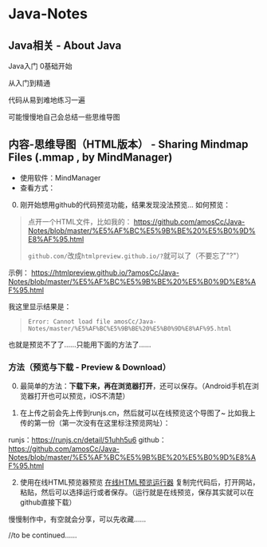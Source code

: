 # Java-Notes

## Java相关 - About Java

Java入门
0基础开始 

从入门到精通

代码从易到难地练习一遍

可能慢慢地自己会总结一些思维导图

## 内容-思维导图（HTML版本） - Sharing Mindmap Files (.mmap , by MindManager)
- 使用软件：MindManager
- 查看方式：

0. 刚开始想用github的代码预览功能，结果发现没法预览...
如何预览：
> 点开一个HTML文件，比如我的：
https://github.com/amosCc/Java-Notes/blob/master/%E5%AF%BC%E5%9B%BE%20%E5%B0%9D%E8%AF%95.html
>
> `github.com/`改成`htmlpreview.github.io/?`就可以了（不要忘了"?"）

示例：
https://htmlpreview.github.io/?amosCc/Java-Notes/blob/master/%E5%AF%BC%E5%9B%BE%20%E5%B0%9D%E8%AF%95.html

我这里显示结果是：
> `Error: Cannot load file amosCc/Java-Notes/master/%E5%AF%BC%E5%9B%BE%20%E5%B0%9D%E8%AF%95.html`

也就是预览不了了……只能用下面的方法了……

### 方法（预览与下载 - Preview & Download）

0. 最简单的方法：**下载下来，再在浏览器打开**，还可以保存。（Android手机在浏览器打开也可以预览，iOS不清楚）

1. 在上传之前会先上传到runjs.cn，然后就可以在线预览这个导图了~
比如我上传的第一份（第一次没有在这里标注预览网址）：

runjs：https://runjs.cn/detail/51uhh5u6
github：https://github.com/amosCc/Java-Notes/blob/master/%E5%AF%BC%E5%9B%BE%20%E5%B0%9D%E8%AF%95.html

2. 使用在线HTML预览器预览
[在线HTML预览运行器](http://www.5axxw.com/tools/web/web_run.html)
复制完代码后，打开网站，粘贴，然后可以选择运行或者保存。（运行就是在线预览，保存其实就可以在github直接下载）


慢慢制作中，有空就会分享，可以先收藏……

//to be continued……

